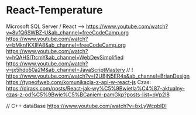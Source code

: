# React-Temperature

Microsoft SQL Server / React -->
https://www.youtube.com/watch?v=8vfQ6SWBZ-U&ab_channel=freeCodeCamp.org
https://www.youtube.com/watch?v=bMknfKXIFA8&ab_channel=freeCodeCamp.org
https://www.youtube.com/watch?v=hQAHSlTtcmY&ab_channel=WebDevSimplified
https://www.youtube.com/watch?v=jx5hdo50a2M&ab_channel=JavaScriptMastery // !
https://www.youtube.com/watch?v=I2UBjN5ER4s&ab_channel=BrianDesign
https://typeofweb.com/komunikacja-z-api-w-react-js
Czas:
https://dirask.com/posts/React-jak-wy%C5%9Bwietla%C4%87-aktualny-czas-z-od%C5%9Bwie%C5%BCaniem-pamGkp?posts-list=oVp2l8


// C++ dataBase
https://www.youtube.com/watch?v=bxLyWcpblDI
